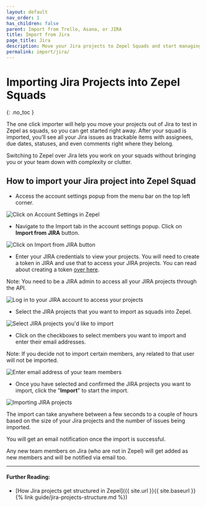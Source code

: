 ```yaml
---
layout: default
nav_order: 1
has_children: false
parent: Import from Trello, Asana, or JIRA
title: Import from Jira
page_title: Jira
description: Move your Jira projects to Zepel Squads and start managing these squads with ease.
permalink: import/jira/
---
```

# Importing Jira Projects into Zepel Squads
{: .no_toc }

The one click importer will help you move your projects out of Jira to test in Zepel as squads, so you can get started right away. After your squad is imported, you’ll see all your Jira issues as trackable items with assignees, due dates, statuses, and even comments right where they belong.

Switching to Zepel over Jira lets you work on your squads without bringing you or your team down with complexity or clutter.

## How to import your Jira project into Zepel Squad

* Access the account settings popup from the menu bar on the top left corner. 

![Click on Account Settings in Zepel](/guide/assets/uploads/zepel-account-settings.png "Account Settings")

* Navigate to the Import tab in the account settings popup. Click on **Import from JIRA** button.

![Click on Import from JIRA button](/guide/assets/uploads/zepel-jira-import.png "Click on Import from JIRA button")

* Enter your JIRA credentials to view your projects. You will need to create a token in JIRA and use that to access your JIRA projects. You can read about creating a token [over here](https://confluence.atlassian.com/cloud/api-tokens-938839638.html). 

Note: You need to be a JIRA admin to access all your JIRA projects through the API. 

![Log in to your JIRA account to access your projects](/guide/assets/uploads/zepel-jira-login.png "Log in to JIRA")

* Select the JIRA projects that you want to import as squads into Zepel. 

![Select JIRA projects you'd like to import](/guide/assets/uploads/zepel-jira-projects.png "Select JIRA projects to import")

* Click on the checkboxes to select members you want to import and enter their email addresses.

Note: If you decide not to import certain members, any related to that user will not be imported.

![Enter email address of your team members](/guide/assets/uploads/zepel-jira-email-import.png)

* Once you have selected and confirmed the JIRA projects you want to import, click the "**Import**" to start the import.

![Importing JIRA projects](/guide/assets/uploads/zepel-jira-importing.png "Importing JIRA projects")

The import can take anywhere between a few seconds to a couple of hours based on the size of your Jira projects and the number of issues being imported. 

You will get an email notification once the import is successful. 

Any new team members on Jira (who are not in Zepel) will get added as new members and will be notified via email too.

---

#### Further Reading:

* [How Jira projects get structured in Zepel]({{ site.url }}{{ site.baseurl }}{% link guide/jira-projects-structure.md %})
